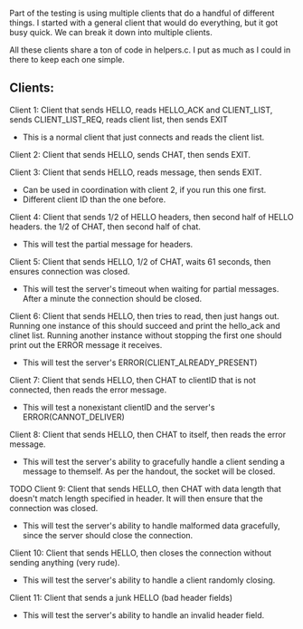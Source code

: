 Part of the testing is using multiple clients that do a handful of different things. I started with a general client that would do everything, but it got busy quick. We can break it down into multiple clients.

All these clients share a ton of code in helpers.c. I put as much as I could in there to keep each one simple.

## Clients:

Client 1: Client that sends HELLO, reads HELLO_ACK and CLIENT_LIST, sends CLIENT_LIST_REQ, reads client list, then sends EXIT
- This is a normal client that just connects and reads the client list.

Client 2: Client that sends HELLO, sends CHAT, then sends EXIT.

Client 3: Client that sends HELLO, reads message, then sends EXIT.
- Can be used in coordination with client 2, if you run this one first.
- Different client ID than the one before.

Client 4: Client that sends 1/2 of HELLO headers, then second half of HELLO headers. the 1/2 of CHAT, then second half of chat.
- This will test the partial message for headers.

Client 5: Client that sends HELLO, 1/2 of CHAT, waits 61 seconds, then ensures connection was closed.
- This will test the server's timeout when waiting for partial messages. After a minute the connection should be closed.

Client 6: Client that sends HELLO, then tries to read, then just hangs out. Running one instance of this should succeed and print the hello_ack and clinet list. Running another instance without stopping the first one should print out the ERROR message it receives.
- This will test the server's ERROR(CLIENT_ALREADY_PRESENT)

Client 7: Client that sends HELLO, then CHAT to clientID that is not connected, then reads the error message.
- This will test a nonexistant clientID and the server's ERROR(CANNOT_DELIVER)

Client 8: Client that sends HELLO, then CHAT to itself, then reads the error message.
- This will test the server's ability to gracefully handle a client sending a message to themself. As per the handout, the socket will be closed.

TODO
Client 9: Client that sends HELLO, then CHAT with data length that doesn't match length specified in header. It will then ensure that the connection was closed.
- This will test the server's ability to handle malformed data gracefully, since the server should close the connection.

Client 10: Client that sends HELLO, then closes the connection without sending anything (very rude).
- This will test the server's ability to handle a client randomly closing.

Client 11: Client that sends a junk HELLO (bad header fields)
- This will test the server's ability to handle an invalid header field.